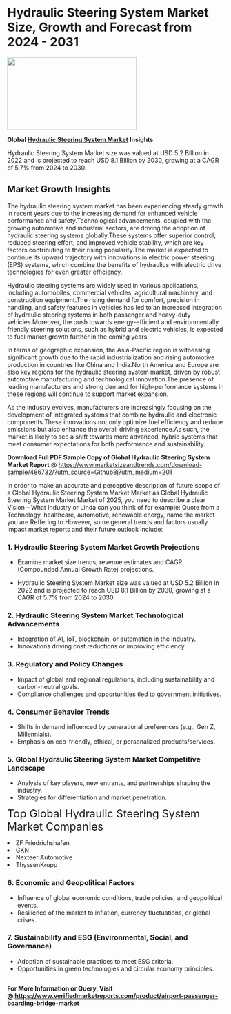 <H1>Hydraulic Steering System Market Size, Growth and Forecast from 2024 - 2031</H1><img class="aligncenter size-medium wp-image-584254" src="https://thirdeyenews.in/wp-content/uploads/2024/09/Global-Market-Research-300x168.jpeg" alt="" width="300" height="168" /><p><strong>Global&nbsp;<a href="https://www.marketsizeandtrends.com/download-sample/486732/?utm_source=Github8j?utm_medium=201">Hydraulic Steering System Market</a> Insights</strong></p><p>Hydraulic Steering System Market size was valued at USD 5.2 Billion in 2022 and is projected to reach USD 8.1 Billion by 2030, growing at a CAGR of 5.7% from 2024 to 2030.</p><p><h2>Market Growth Insights</h2> <p>The hydraulic steering system market has been experiencing steady growth in recent years due to the increasing demand for enhanced vehicle performance and safety.Technological advancements, coupled with the growing automotive and industrial sectors, are driving the adoption of hydraulic steering systems globally.These systems offer superior control, reduced steering effort, and improved vehicle stability, which are key factors contributing to their rising popularity.The market is expected to continue its upward trajectory with innovations in electric power steering (EPS) systems, which combine the benefits of hydraulics with electric drive technologies for even greater efficiency.</p> <p>Hydraulic steering systems are widely used in various applications, including automobiles, commercial vehicles, agricultural machinery, and construction equipment.The rising demand for comfort, precision in handling, and safety features in vehicles has led to an increased integration of hydraulic steering systems in both passenger and heavy-duty vehicles.Moreover, the push towards energy-efficient and environmentally friendly steering solutions, such as hybrid and electric vehicles, is expected to fuel market growth further in the coming years.</p> <p>In terms of geographic expansion, the Asia-Pacific region is witnessing significant growth due to the rapid industrialization and rising automotive production in countries like China and India.North America and Europe are also key regions for the hydraulic steering system market, driven by robust automotive manufacturing and technological innovation.The presence of leading manufacturers and strong demand for high-performance systems in these regions will continue to support market expansion.</p> <p>As the industry evolves, manufacturers are increasingly focusing on the development of integrated systems that combine hydraulic and electronic components.These innovations not only optimize fuel efficiency and reduce emissions but also enhance the overall driving experience.As such, the market is likely to see a shift towards more advanced, hybrid systems that meet consumer expectations for both performance and sustainability.</p> <p><span class=""><strong>Download Full PDF Sample Copy of Global Hydraulic Steering System Market Report</strong> @ <a href="https://www.marketsizeandtrends.com/download-sample/486732/?utm_source=Github8j?utm_medium=201" target="_blank">https://www.marketsizeandtrends.com/download-sample/486732/?utm_source=Github8j?utm_medium=201</a></span></p><p>In order to make an accurate and perceptive description of future scope of a Global&nbsp;Hydraulic Steering System Market Market as Global&nbsp;Hydraulic Steering System Market Market of 2025, you need to describe a clear Vision &ndash; What Industry or Linda can you think of for example: Quote from a Technology, healthcare, automotive, renewable energy, name the market you are Reffering to.However, some general trends and factors usually impact market reports and their future outlook include:</p><h3>1.&nbsp;<strong>Hydraulic Steering System Market Growth Projections</strong></h3><ul><li>Examine market size trends, revenue estimates and CAGR (Compounded Annual Growth Rate) projections.</li><li><p>Hydraulic Steering System Market size was valued at USD 5.2 Billion in 2022 and is projected to reach USD 8.1 Billion by 2030, growing at a CAGR of 5.7% from 2024 to 2030.</p></li></ul><h3>2.&nbsp;<strong>Hydraulic Steering System Market Technological Advancements</strong></h3><ul><li>Integration of AI, IoT, blockchain, or automation in the industry.</li><li>Innovations driving cost reductions or improving efficiency.</li></ul><h3>3.&nbsp;<strong>Regulatory and Policy Changes</strong></h3><ul><li>Impact of global and regional regulations, including sustainability and carbon-neutral goals.</li><li>Compliance challenges and opportunities tied to government initiatives.</li></ul><h3>4.&nbsp;<strong>Consumer Behavior Trends</strong></h3><ul><li>Shifts in demand influenced by generational preferences (e.g., Gen Z, Millennials).</li><li>Emphasis on eco-friendly, ethical, or personalized products/services.</li></ul><h3>5.&nbsp;<strong>Global Hydraulic Steering System Market Competitive Landscape</strong></h3><ul><li>Analysis of key players, new entrants, and partnerships shaping the industry.</li><li>Strategies for differentiation and market penetration.</li></ul><p data-pm-slice="1 1 []"><span style="color: inherit; font-family: inherit; font-size: 25px;">Top Global Hydraulic Steering System Market Companies</span></p><div class="" data-test-id=""><p><li>ZF Friedrichshafen</li><li> GKN</li><li> Nexteer Automotive</li><li> ThyssenKrupp</li></p></div><h3>6.&nbsp;<strong>Economic and Geopolitical Factors</strong></h3><ul><li>Influence of global economic conditions, trade policies, and geopolitical events.</li><li>Resilience of the market to inflation, currency fluctuations, or global crises.</li></ul><h3>7.&nbsp;<strong>Sustainability and ESG (Environmental, Social, and Governance)</strong></h3><ul><li>Adoption of sustainable practices to meet ESG criteria.</li><li>Opportunities in green technologies and circular economy principles.</li></ul><h2><strong style="font-size: 14px;">For More Information or Query, Visit @&nbsp;</strong><a style="background-color: #ffffff; font-size: 14px;" href="https://www.marketsizeandtrends.com/report/hydraulic-steering-system-market/" target="_blank">https://www.verifiedmarketreports.com/product/airport-passenger-boarding-bridge-market</a></h2>